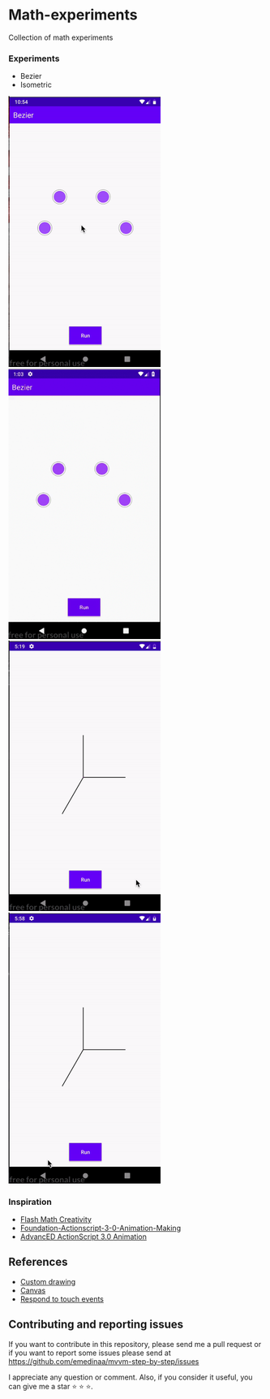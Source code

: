 # Math-experiments
Collection of math experiments

### Experiments

- Bezier 
- Isometric

<img src="files/bezier_smile.gif" width="300"/> <img src="files/bezier.gif" width="300"/>
<img src="files/cone.gif" width="300"/> <img src="files/sphere.gif" width="300"/>

### Inspiration

- [Flash Math Creativity](https://www.amazon.com/Flash-Math-Creativity-Keith-Peters/dp/1590594290)
- [Foundation-Actionscript-3-0-Animation-Making](https://www.amazon.com/Foundation-Actionscript-3-0-Animation-Making/dp/1590597915)
- [AdvancED ActionScript 3.0 Animation](https://www.amazon.com/AdvancED-ActionScript-Animation-Keith-Peters/dp/1430216085)

## References

- [Custom drawing](https://developer.android.com/training/custom-views/custom-drawing)
- [Canvas](https://developer.android.com/reference/android/graphics/Canvas)
- [Respond to touch events](https://developer.android.com/training/graphics/opengl/touch)

## Contributing and reporting issues

If you want to contribute in this repository, please send me a pull request or if you want to  report some issues please send  at  https://github.com/emedinaa/mvvm-step-by-step/issues


I appreciate any question or comment. Also, if you consider it useful, you can give me a star ⭐ ⭐ ⭐.
